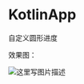 # KotlinApp
自定义圆形进度

效果图：

![这里写图片描述](http://img.blog.csdn.net/20180102144544351?watermark/2/text/aHR0cDovL2Jsb2cuY3Nkbi5uZXQvTGl1WWFuZ1FpYW8=/font/5a6L5L2T/fontsize/400/fill/I0JBQkFCMA==/dissolve/70/gravity/SouthEast)
